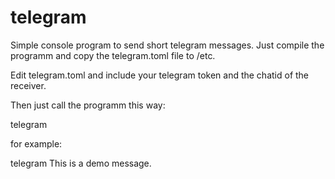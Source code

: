 # telegram
Simple console program to send short telegram messages. Just compile the programm and copy the telegram.toml file to /etc.

Edit telegram.toml and include your telegram token and the chatid of the receiver.

Then just call the programm this way:

telegram <your message>

for example:

telegram This is a demo message.
